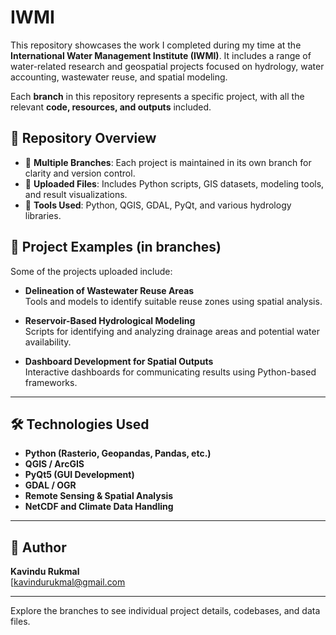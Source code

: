# IWMI

This repository showcases the work I completed during my time at the **International Water Management Institute (IWMI)**. It includes a range of water-related research and geospatial projects focused on hydrology, water accounting, wastewater reuse, and spatial modeling.

Each **branch** in this repository represents a specific project, with all the relevant **code, resources, and outputs** included.

## 📁 Repository Overview

- 🔀 **Multiple Branches**: Each project is maintained in its own branch for clarity and version control.
- 📂 **Uploaded Files**: Includes Python scripts, GIS datasets, modeling tools, and result visualizations.
- 🧰 **Tools Used**: Python, QGIS, GDAL, PyQt, and various hydrology libraries.

## 🧪 Project Examples (in branches)

Some of the projects uploaded include:

- **Delineation of Wastewater Reuse Areas**  
  Tools and models to identify suitable reuse zones using spatial analysis.

- **Reservoir-Based Hydrological Modeling**  
  Scripts for identifying and analyzing drainage areas and potential water availability.

- **Dashboard Development for Spatial Outputs**  
  Interactive dashboards for communicating results using Python-based frameworks.

---

## 🛠️ Technologies Used

- **Python (Rasterio, Geopandas, Pandas, etc.)**
- **QGIS / ArcGIS**
- **PyQt5 (GUI Development)**
- **GDAL / OGR**
- **Remote Sensing & Spatial Analysis**
- **NetCDF and Climate Data Handling**

---

## 👤 Author

**Kavindu Rukmal**  
[kavindurukmal@gmail.com

---

Explore the branches to see individual project details, codebases, and data files.
